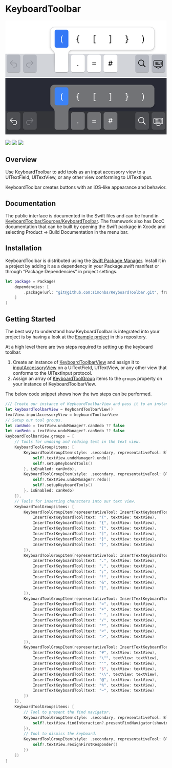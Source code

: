 # KeyboardToolbar

![](Sources/KeyboardToolbar/Documentation.docc/Resources/keyboard.png#gh-light-mode-only)
![](Sources/KeyboardToolbar/Documentation.docc/Resources/keyboard~dark.png#gh-dark-mode-only)

[![](https://img.shields.io/endpoint?url=https%3A%2F%2Fswiftpackageindex.com%2Fapi%2Fpackages%2Fsimonbs%2FKeyboardToolbar%2Fbadge%3Ftype%3Dswift-versions)](https://swiftpackageindex.com/simonbs/KeyboardToolbar)
[![](https://img.shields.io/endpoint?url=https%3A%2F%2Fswiftpackageindex.com%2Fapi%2Fpackages%2Fsimonbs%2FKeyboardToolbar%2Fbadge%3Ftype%3Dplatforms)](https://swiftpackageindex.com/simonbs/KeyboardToolbar)
[![](https://img.shields.io/badge/twitter-@simonbs-blue.svg?style=flat)]([https://swiftpackageindex.com/simonbs/Runestone](https://twitter.com/simonbs))

## Overview

Use KeyboardToolbar to add tools as an input accessory view to a UITextField, UITextView, or any other view conforming to UITextInput.

KeyboardToolbar creates buttons with an iOS-like appearance and behavior.

## Documentation

The public interface is documented in the Swift files and can be found in [KeyboardToolbar/Sources/KeyboardToolbar](https://github.com/simonbs/KeyboardToolbar/tree/main/Sources/KeyboardToolbar). The framework also has DocC documentation that can be built by opening the Swift package in Xcode and selecting Product -> Build Documentation in the menu bar.

## Installation

KeyboardToolbar is distributed using the [Swift Package Manager](https://www.swift.org/package-manager/). Install it in a project by adding it as a dependency in your Package.swift manifest or through “Package Dependencies” in project settings.

```swift
let package = Package(
    dependencies: [
        .package(url: "git@github.com:simonbs/KeyboardToolbar.git", from: "0.1.0")
    ]
)
```

## Getting Started

The best way to understand how KeyboardToolbar is integrated into your project is by having a look at the [Example project](Example/Example) in this repository.

At a high level there are two steps required to setting up the keyboard toolbar.

1. Create an instance of [KeyboardToolbarView](https://github.com/simonbs/KeyboardToolbar/blob/main/Sources/KeyboardToolbar/KeyboardToolbarView.swift) and assign it to [inputAccessoryView](https://developer.apple.com/documentation/uikit/uitextfield/1619627-inputaccessoryview) on a UITextField, UITextView, or any other view that conforms to the UITextInput protocol.
2. Assign an array of [KeyboardToolGroup](https://github.com/simonbs/KeyboardToolbar/blob/main/Sources/KeyboardToolbar/KeyboardToolGroup.swift) items to the `groups` property on your instance of KeyboardToolbarView.

The below code snippet shows how the two steps can be performed.

```swift
/// Create our instance of KeyboardToolbarView and pass it to an instance of UITextView.
let keyboardToolbarView = KeyboardToolbarView()
textView.inputAccessoryView = keyboardToolbarView
// Setup our tool groups.
let canUndo = textView.undoManager?.canUndo ?? false
let canRedo = textView.undoManager?.canRedo ?? false
keyboardToolbarView.groups = [
    // Tools for undoing and redoing text in the text view.
    KeyboardToolGroup(items: [
        KeyboardToolGroupItem(style: .secondary, representativeTool: BlockKeyboardTool(symbolName: "arrow.uturn.backward") { [weak self] in
            self?.textView.undoManager?.undo()
            self?.setupKeyboardTools()
        }, isEnabled: canUndo),
        KeyboardToolGroupItem(style: .secondary, representativeTool: BlockKeyboardTool(symbolName: "arrow.uturn.forward") { [weak self] in
            self?.textView.undoManager?.redo()
            self?.setupKeyboardTools()
        }, isEnabled: canRedo)
    ]),
    // Tools for inserting characters into our text view.
    KeyboardToolGroup(items: [
        KeyboardToolGroupItem(representativeTool: InsertTextKeyboardTool(text: "(", textView: textView), tools: [
            InsertTextKeyboardTool(text: "(", textView: textView),
            InsertTextKeyboardTool(text: "{", textView: textView),
            InsertTextKeyboardTool(text: "[", textView: textView),
            InsertTextKeyboardTool(text: "]", textView: textView),
            InsertTextKeyboardTool(text: "}", textView: textView),
            InsertTextKeyboardTool(text: ")", textView: textView)
        ]),
        KeyboardToolGroupItem(representativeTool: InsertTextKeyboardTool(text: ".", textView: textView), tools: [
            InsertTextKeyboardTool(text: ".", textView: textView),
            InsertTextKeyboardTool(text: ",", textView: textView),
            InsertTextKeyboardTool(text: ";", textView: textView),
            InsertTextKeyboardTool(text: "!", textView: textView),
            InsertTextKeyboardTool(text: "&", textView: textView),
            InsertTextKeyboardTool(text: "|", textView: textView)
        ]),
        KeyboardToolGroupItem(representativeTool: InsertTextKeyboardTool(text: "=", textView: textView), tools: [
            InsertTextKeyboardTool(text: "=", textView: textView),
            InsertTextKeyboardTool(text: "+", textView: textView),
            InsertTextKeyboardTool(text: "-", textView: textView),
            InsertTextKeyboardTool(text: "/", textView: textView),
            InsertTextKeyboardTool(text: "*", textView: textView),
            InsertTextKeyboardTool(text: "<", textView: textView),
            InsertTextKeyboardTool(text: ">", textView: textView)
        ]),
        KeyboardToolGroupItem(representativeTool: InsertTextKeyboardTool(text: "#", textView: textView), tools: [
            InsertTextKeyboardTool(text: "#", textView: textView),
            InsertTextKeyboardTool(text: "\"", textView: textView),
            InsertTextKeyboardTool(text: "'", textView: textView),
            InsertTextKeyboardTool(text: "$", textView: textView),
            InsertTextKeyboardTool(text: "\\", textView: textView),
            InsertTextKeyboardTool(text: "@", textView: textView),
            InsertTextKeyboardTool(text: "%", textView: textView),
            InsertTextKeyboardTool(text: "~", textView: textView)
        ])
    ]),
    KeyboardToolGroup(items: [
        // Tool to present the find navigator.
        KeyboardToolGroupItem(style: .secondary, representativeTool: BlockKeyboardTool(symbolName: "magnifyingglass") { [weak self] in
            self?.textView.findInteraction?.presentFindNavigator(showingReplace: false)
        }),
        // Tool to dismiss the keyboard.
        KeyboardToolGroupItem(style: .secondary, representativeTool: BlockKeyboardTool(symbolName: "keyboard.chevron.compact.down") { [weak self] in
            self?.textView.resignFirstResponder()
        })
    ])
]
```
